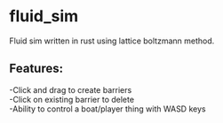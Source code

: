 # fluid_sim

Fluid sim written in rust using lattice boltzmann method.

## Features:
-Click and drag to create barriers  
-Click on existing barrier to delete  
-Ability to control a boat/player thing with WASD keys  
